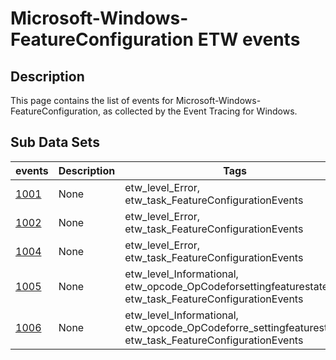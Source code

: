 # Microsoft-Windows-FeatureConfiguration ETW events

## Description
This page contains the list of events for Microsoft-Windows-FeatureConfiguration, as collected by the Event Tracing for Windows.

## Sub Data Sets
|events|Description|Tags|
|---|---|---|
|[1001](events/event-1001.md)|None|etw_level_Error, etw_task_FeatureConfigurationEvents|
|[1002](events/event-1002.md)|None|etw_level_Error, etw_task_FeatureConfigurationEvents|
|[1004](events/event-1004.md)|None|etw_level_Error, etw_task_FeatureConfigurationEvents|
|[1005](events/event-1005.md)|None|etw_level_Informational, etw_opcode_OpCodeforsettingfeaturestate, etw_task_FeatureConfigurationEvents|
|[1006](events/event-1006.md)|None|etw_level_Informational, etw_opcode_OpCodeforre_settingfeaturestate, etw_task_FeatureConfigurationEvents|
